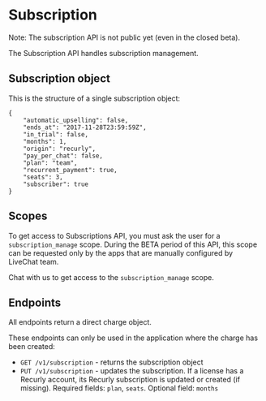 # Subscription

<aside class="warning">Note: The subscription API is not public yet (even in the closed beta).</aside>

The Subscription API handles subscription management.

## Subscription object

This is the structure of a single subscription object:

```
{
	"automatic_upselling": false,
	"ends_at": "2017-11-28T23:59:59Z",
	"in_trial": false,
	"months": 1,
	"origin": "recurly",
	"pay_per_chat": false,
	"plan": "team",
	"recurrent_payment": true,
	"seats": 3,
	"subscriber": true
}
```

## Scopes

To get access to Subscriptions API, you must ask the user for a `subscription_manage` scope. During the BETA period of this API, this scope can be requested only by the apps that are manually configured by LiveChat team.

Chat with us to get access to the `subscription_manage` scope.

## Endpoints

All endpoints return a direct charge object.

These endpoints can only be used in the application where the charge has been created:

* `GET /v1/subscription` - returns the subscription object
* `PUT /v1/subscription` - updates the subscription. If a license has a Recurly account, its Recurly subscription is updated or created (if missing). Required fields: `plan`, `seats`. Optional field: `months`
